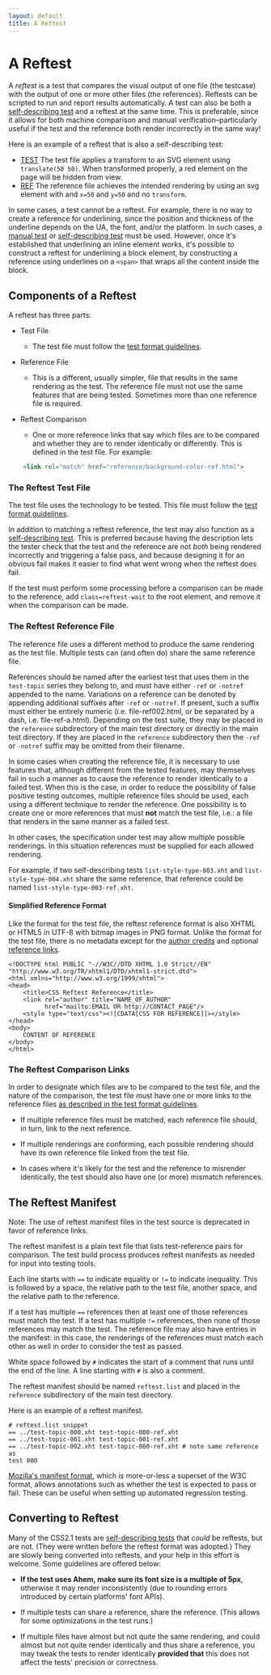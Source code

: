 ```yaml
---
layout: default
title: A Reftest
---
```


# A Reftest

A _reftest_ is a test that compares the visual output of one file (the
testcase) with the output of one or more other files (the references).
Reftests can be scripted to run and report results automatically. A test can also be both a [self-describing test][1] and a reftest at the same time. This is preferable, since it allows for both machine comparison and manual verification–particularly useful if the test and the reference both render incorrectly in the same way!

Here is an example of a reftest that is also a self-describing test:

* [TEST][2]
     The test file applies a transform to an SVG element using `translate(50 50)`. When transformed properly, a red element on the page will be hidden from view.
* [REF][3]
     The reference file achieves the intended rendering by using an svg element with and `x=50` and `y=50` and no `transform`.

In some cases, a test cannot be a reftest. For example, there is no way to
create a reference for underlining, since the position and thickness of the
underline depends on the UA, the font, and/or the platform. In such cases, a
[manual test][9] or [self-describing test][1] must be used. However, once
it's established that underlining an inline element works, it's possible to
construct a reftest for underlining a block element, by constructing a
reference using underlines on a `<span>` that wraps all the content inside
the block.

## Components of a Reftest

A reftest has three parts:

* Test File
    * The test file must follow the [test format guidelines][4].

* Reference File
    * This is a different, usually simpler, file that results in the same rendering as the test. The reference file must not use the same features that are being tested. Sometimes more than one reference file is required.

* Reftest Comparison
    * One or more reference links that say which files are to be compared and whether they are to render identically or differently. This is defined in the test file. For example:

```html
    <link rel="match" href="reference/background-color-ref.html">
```

### The Reftest Test File

The test file uses the technology to be tested. This file must follow the
[test format guidelines][4].

In addition to matching a reftest reference, the test may also function as a
[self-describing test][1]. This is preferred because having the description
lets the tester check that the test and the reference are not _both_ being
rendered incorrectly and triggering a false pass, and because designing it
for an obvious fail makes it easier to find what went wrong when the reftest
does fail.

If the test must perform some processing before a comparison can be made to
the reference, add `class=reftest-wait` to the root element, and remove it
when the comparison can be made.

### The Reftest Reference File

The reference file uses a different method to produce the same rendering as
the test file. Multiple tests can (and often do) share the same reference
file.

References should be named after the earliest test that uses them in the
`test-topic` series they belong to, and must have either `-ref` or `-notref`
appended to the name. Variations on a reference can be denoted by appending
additional suffixes after `-ref` or `-notref`. If present, such a suffix must
either be entirely numeric (i.e. file-ref002.html, or be separated by a dash,
i.e. file-ref-a.html). Depending on the test suite, they may be placed in the
`reference` subdirectory of the main test directory or directly in the main
test directory. If they are placed in the `reference` subdirectory then the
`-ref` or `-notref` suffix may be omitted from their filename.

In some cases when creating the reference file, it is necessary to use
features that, although different from the tested features, may themselves
fail in such a manner as to cause the reference to render identically to a
failed test. When this is the case, in order to reduce the possibility of
false positive testing outcomes, multiple reference files should be used,
each using a different technique to render the reference. One possibility is
to create one or more references that must **not** match the test file, i.e.:
a file that renders in the same manner as a failed test.

In other cases, the specification under test may allow multiple possible
renderings. In this situation references must be supplied for each allowed
rendering.

For example, if two self-describing tests `list-style-type-003.xht` and
`list-style-type-004.xht` share the same reference, that reference could be
named `list-style-type-003-ref.xht`.

#### Simplified Reference Format

Like the format for the test file, the reftest reference format is also XHTML
or HTML5 in UTF-8 with bitmap images in PNG format. Unlike the format for the
test file, there is no metadata except for the [author credits][5] and
optional [reference links][6].

    <!DOCTYPE html PUBLIC "-//W3C//DTD XHTML 1.0 Strict//EN"
    "http://www.w3.org/TR/xhtml1/DTD/xhtml1-strict.dtd">
    <html xmlns="http://www.w3.org/1999/xhtml">
    <head>
        <title>CSS Reftest Reference</title>
        <link rel="author" title="NAME_OF_AUTHOR"
              href="mailto:EMAIL OR http://CONTACT_PAGE"/>
        <style type="text/css"><![CDATA[CSS FOR REFERENCE]]></style>
    </head>
    <body>
        CONTENT OF REFERENCE
    </body>
    </html>


### The Reftest Comparison Links

In order to designate which files are to be compared to the test file, and
the nature of the comparison, the test file must have one or more links to
the reference files [as described in the test format guidelines][6].

  * If multiple reference files must be matched, each reference file should,
in turn, link to the next reference.

  * If multiple renderings are conforming, each possible rendering should
have its own reference file linked from the test file.

  * In cases where it's likely for the test and the reference to misrender
identically, the test should also have one (or more) mismatch references.

## The Reftest Manifest

Note: The use of reftest manifest files in the test source is deprecated in
favor of reference links.

The reftest manifest is a plain text file that lists test-reference pairs for
comparison. The test build process produces reftest manifests as needed for
input into testing tools.

Each line starts with `==` to indicate equality or `!=` to indicate
inequality. This is followed by a space, the relative path to the test file,
another space, and the relative path to the reference.

If a test has multiple `==` references then at least one of those references
must match the test. If a test has multiple `!=` references, then none of
those references may match the test. The reference file may also have entries
in the manifest: in this case, the renderings of the references must match
each other as well in order to consider the test as passed.

White space followed by `#` indicates the start of a comment that runs until
the end of the line. A line starting with `#` is also a comment.

The reftest manifest should be named `reftest.list` and placed in the
`reference` subdirectory of the main test directory.

Here is an example of a reftest manifest.

    # reftest.list snippet
    == ../test-topic-000.xht test-topic-000-ref.xht
    == ../test-topic-001.xht test-topic-001-ref.xht
    == ../test-topic-002.xht test-topic-000-ref.xht # note same reference as
    test 000

[Mozilla's manifest format][8], which is more-or-less a superset of the W3C
format, allows annotations such as whether the test is expected to pass or
fail. These can be useful when setting up automated regression testing.

## Converting to Reftest

Many of the CSS2.1 tests are [self-describing tests][1] that _could_ be
reftests, but are not. (They were written before the reftest format was
adopted.) They are slowly being converted into reftests, and your help in
this effort is welcome. Some guidelines are offered below:

  * **If the test uses Ahem, make sure its font size is a multiple of 5px**,
otherwise it may render inconsistently (due to rounding errors introduced by
certain platforms' font APIs).

  * If multiple tests can share a reference, share the reference. (This
allows for some optimizations in the test runs.)

  * If multiple files have almost but not quite the same rendering, and could
almost but not quite render identically and thus share a reference, you may
tweak the tests to render identically **provided that** this does not affect
the tests' precision or correctness.


[1]: ./selftest.html
[2]: http://test.csswg.org/source/contributors/adobe/submitted/svg-transform/translate/svg-translate-001.html
[3]: http://test.csswg.org/source/contributors/adobe/submitted/svg-transform/translate/reference/svg-translate-ref.html
[4]: ./test-format-guidelines.html
[5]: http://wiki.csswg.org/test/format#credits (test:format)
[6]: http://wiki.csswg.org/test/format#reference-links (test:format)
[8]: http://mxr.mozilla.org/mozilla-central/source/layout/tools/reftest/README.txt
[9]: ./manual-test.html
[10]: ./unreftestable-tests.html
